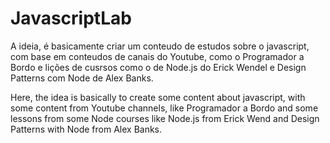 # JavascriptLab
A ideia, é basicamente criar um conteudo de estudos sobre o javascript, com base em conteudos de canais do Youtube, como o Programador a Bordo e lições de cusrsos como o de Node.js do Erick Wendel e Design Patterns com Node de Alex Banks.

Here, the idea is basically to create some content about javascript, with some content from Youtube channels, like Programador a Bordo and some lessons from some Node courses like Node.js from Erick Wend and Design Patterns with Node from Alex Banks.
